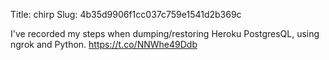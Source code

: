 Title: chirp
Slug: 4b35d9906f1cc037c759e1541d2b369c

I've recorded my steps when dumping/restoring Heroku PostgresQL, using ngrok and Python. <a href="https://t.co/NNWhe49Ddb">https://t.co/NNWhe49Ddb</a>

